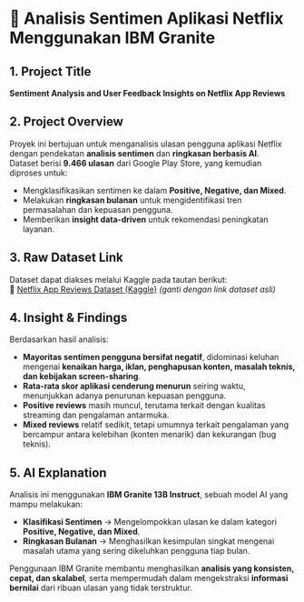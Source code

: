 # 📌 Analisis Sentimen Aplikasi Netflix Menggunakan IBM Granite  

## 1. Project Title  
**Sentiment Analysis and User Feedback Insights on Netflix App Reviews**  

## 2. Project Overview  
Proyek ini bertujuan untuk menganalisis ulasan pengguna aplikasi Netflix dengan pendekatan **analisis sentimen** dan **ringkasan berbasis AI**.  
Dataset berisi **9.466 ulasan** dari Google Play Store, yang kemudian diproses untuk:  
- Mengklasifikasikan sentimen ke dalam **Positive, Negative, dan Mixed**.  
- Melakukan **ringkasan bulanan** untuk mengidentifikasi tren permasalahan dan kepuasan pengguna.  
- Memberikan **insight data-driven** untuk rekomendasi peningkatan layanan.  

## 3. Raw Dataset Link  
Dataset dapat diakses melalui Kaggle pada tautan berikut:  
🔗 [Netflix App Reviews Dataset (Kaggle)]([https://www.kaggle.com/](https://www.kaggle.com/datasets/ashishkumarak/netflix-reviews-playstore-daily-updated))  
*(ganti dengan link dataset asli)*  

## 4. Insight & Findings  
Berdasarkan hasil analisis:  
- **Mayoritas sentimen pengguna bersifat negatif**, didominasi keluhan mengenai **kenaikan harga, iklan, penghapusan konten, masalah teknis, dan kebijakan screen-sharing**.  
- **Rata-rata skor aplikasi cenderung menurun** seiring waktu, menunjukkan adanya penurunan kepuasan pengguna.  
- **Positive reviews** masih muncul, terutama terkait dengan kualitas streaming dan pengalaman antarmuka.  
- **Mixed reviews** relatif sedikit, tetapi umumnya terkait pengalaman yang bercampur antara kelebihan (konten menarik) dan kekurangan (bug teknis).  

## 5. AI Explanation  
Analisis ini menggunakan **IBM Granite 13B Instruct**, sebuah model AI yang mampu melakukan:  
- **Klasifikasi Sentimen** → Mengelompokkan ulasan ke dalam kategori **Positive, Negative, dan Mixed**.  
- **Ringkasan Bulanan** → Menghasilkan kesimpulan singkat mengenai masalah utama yang sering dikeluhkan pengguna tiap bulan.  

Penggunaan IBM Granite membantu menghasilkan **analisis yang konsisten, cepat, dan skalabel**, serta mempermudah dalam mengekstraksi **informasi bernilai** dari ribuan ulasan yang tidak terstruktur.  
